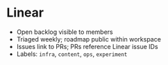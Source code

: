 # Linear

- Open backlog visible to members
- Triaged weekly; roadmap public within workspace
- Issues link to PRs; PRs reference Linear issue IDs
- Labels: `infra`, `content`, `ops`, `experiment`
